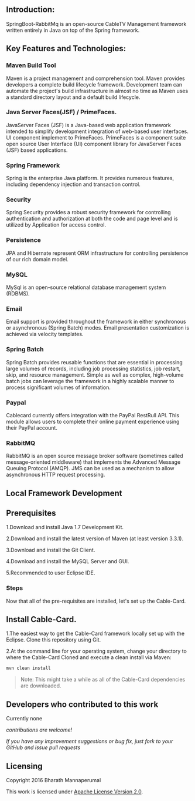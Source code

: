 
## Introduction:

 SpringBoot-RabbitMq is an open-source CableTV Management framework written entirely in Java on top of the Spring framework.

## Key Features and Technologies: 

### Maven Build Tool

Maven is a project management and comprehension tool. Maven provides developers a complete build lifecycle framework. Development team can automate the project's build infrastructure in almost no time as Maven uses a standard directory layout and a default build lifecycle. 

### Java Server Faces(JSF) / PrimeFaces.

JavaServer Faces (JSF) is a Java-based web application framework intended to simplify development integration of web-based user interfaces. UI component implement to  PrimeFaces. PrimeFaces is a component suite open source User Interface (UI) component library for JavaServer Faces (JSF) based applications.

### Spring Framework

Spring is the enterprise Java platform. It provides numerous features, including dependency injection and transaction control.

### Security

Spring Security provides a robust security framework for controlling authentication and authorization at both the code and page level and is utilized by Application for access control.

### Persistence

JPA and Hibernate represent ORM infrastructure for controlling persistence of our rich domain model.

### MySQL 

 MySql is an open-source relational database management system (RDBMS). 
 
### Email

Email support is provided throughout the framework in either synchronous or asynchronous (Spring Batch) modes. Email presentation customization is achieved via velocity templates.

### Spring Batch 

Spring Batch provides reusable functions that are essential in processing large volumes of records, including job processing statistics, job restart, skip, and resource management. Simple as well as complex, high-volume batch jobs can leverage the framework in a highly scalable manner to process significant volumes of information.

### Paypal 

Cablecard currently offers integration with the PayPal RestRull API. This module allows users to complete their online payment experience using their PayPal account.

### RabbitMQ 

RabbitMQ is an open source message broker software (sometimes called message-oriented middleware) that implements the Advanced Message Queuing Protocol (AMQP). JMS can be used as a mechanism to allow asynchronous HTTP request processing.


## Local Framework Development


## Prerequisites

1.Download and install Java 1.7 Development Kit.

2.Download and install the latest version of Maven (at least version 3.3.1).

3.Download and install the Git Client.

4.Download and install the MySQL Server and GUI.

5.Recommended to user Eclipse IDE.

### Steps

Now that all of the pre-requisites are installed, let's set up the Cable-Card.

## Install Cable-Card.

1.The easiest way to get the Cable-Card framework locally set up with the Eclipse. Clone this repository using Git.

2.At the command line for your operating system, change your directory to where the Cable-Card Cloned and execute a clean install via Maven:


```sh
mvn clean install
```


> Note: This might take a while as all of the Cable-Card dependencies are downloaded.


## Developers who contributed to this work

Currently none

*contributions are welcome!* 

*If you have any improvement suggestions or bug fix, just fork to your GitHub and issue pull requests*

## Licensing

Copyright 2016 Bharath Mannaperumal

This work is licensed under <a rel="license" href="http://www.apache.org/licenses/LICENSE-2.0">Apache License Version 2.0</a>.








